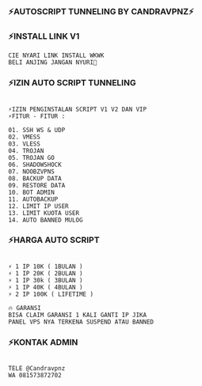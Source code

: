 ### ⚡AUTOSCRIPT TUNNELING BY CANDRAVPNZ⚡

### ⚡INSTALL LINK V1
```
CIE NYARI LINK INSTALL WKWK
BELI ANJING JANGAN NYURI🗿
```
### ⚡IZIN AUTO SCRIPT TUNNELING

```

⚡IZIN PENGINSTALAN SCRIPT V1 V2 DAN VIP
⚡FITUR - FITUR :

01. SSH WS & UDP
02. VMESS
03. VLESS
04. TROJAN
05. TROJAN GO
06. SHADOWSHOCK
07. NOOBZVPNS
08. BACKUP DATA
09. RESTORE DATA
10. BOT ADMIN
11. AUTOBACKUP
12. LIMIT IP USER
13. LIMIT KUOTA USER
14. AUTO BANNED MULOG

```

### ⚡HARGA AUTO SCRIPT
```

⚡ 1 IP 10K ( 1BULAN )
⚡ 1 IP 20K ( 2BULAN )
⚡ 1 IP 30k ( 3BULAN )
⚡ 1 IP 40K ( 4BULAN )
⚡ 2 IP 100K ( LIFETIME )

🔥 GARANSI
BISA CLAIM GARANSI 1 KALI GANTI IP JIKA
PANEL VPS NYA TERKENA SUSPEND ATAU BANNED

```
### ⚡KONTAK ADMIN
```

TELE @Candravpnz
WA 081573872702
